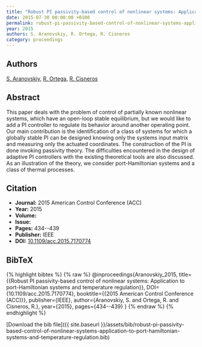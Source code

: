 ```yaml
---
title: "Robust PI passivity-based control of nonlinear systems: Application to port-Hamiltonian systems and temperature regulation"
date: 2015-07-30 00:00:00 +0100
permalink: robust-pi-passivity-based-control-of-nonlinear-systems-application-to-port-hamiltonian-systems-and-temperature-regulation
year: 2015
authors: S. Aranovskiy, R. Ortega, R. Cisneros
category: proceedings
---
```

 
## Authors
[S. Aranovskiy](authors/s-aranovskiy), [R. Ortega](authors/romeo-ortega), [R. Cisneros](authors/r-cisneros)
 
## Abstract
This paper deals with the problem of control of partially known nonlinear systems, which have an open-loop stable equilibrium, but we would like to add a PI controller to regulate its behavior around another operating point. Our main contribution is the identification of a class of systems for which a globally stable PI can be designed knowing only the systems input matrix and measuring only the actuated coordinates. The construction of the PI is done invoking passivity theory. The difficulties encountered in the design of adaptive PI controllers with the existing theoretical tools are also discussed. As an illustration of the theory, we consider port-Hamiltonian systems and a class of thermal processes.
 
## Citation
- **Journal:** 2015 American Control Conference (ACC)
- **Year:** 2015
- **Volume:** 
- **Issue:** 
- **Pages:** 434--439
- **Publisher:** IEEE
- **DOI:** [10.1109/acc.2015.7170774](https://doi.org/10.1109/acc.2015.7170774)
 
## BibTeX
{% highlight bibtex %}
{% raw %}
@inproceedings{Aranovskiy_2015,
  title={{Robust PI passivity-based control of nonlinear systems: Application to port-Hamiltonian systems and temperature regulation}},
  DOI={10.1109/acc.2015.7170774},
  booktitle={{2015 American Control Conference (ACC)}},
  publisher={IEEE},
  author={Aranovskiy, S. and Ortega, R. and Cisneros, R.},
  year={2015},
  pages={434--439}
}
{% endraw %}
{% endhighlight %}
 
[Download the bib file]({{ site.baseurl }}/assets/bib/robust-pi-passivity-based-control-of-nonlinear-systems-application-to-port-hamiltonian-systems-and-temperature-regulation.bib)
 
